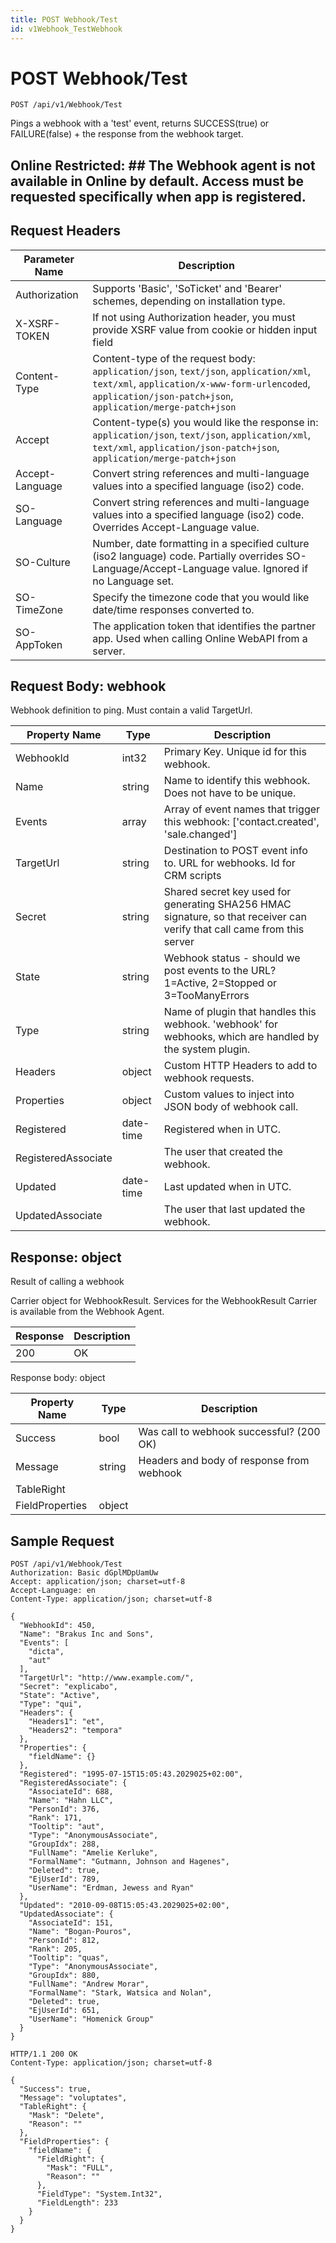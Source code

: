 ```yaml
---
title: POST Webhook/Test
id: v1Webhook_TestWebhook
---
```


# POST Webhook/Test

```http
POST /api/v1/Webhook/Test
```

Pings a webhook with a 'test' event, returns SUCCESS(true) or FAILURE(false) + the response from the webhook target.



## Online Restricted: ## The Webhook agent is not available in Online by default. Access must be requested specifically when app is registered.






## Request Headers

| Parameter Name | Description |
|----------------|-------------|
| Authorization  | Supports 'Basic', 'SoTicket' and 'Bearer' schemes, depending on installation type. |
| X-XSRF-TOKEN   | If not using Authorization header, you must provide XSRF value from cookie or hidden input field |
| Content-Type | Content-type of the request body: `application/json`, `text/json`, `application/xml`, `text/xml`, `application/x-www-form-urlencoded`, `application/json-patch+json`, `application/merge-patch+json` |
| Accept         | Content-type(s) you would like the response in: `application/json`, `text/json`, `application/xml`, `text/xml`, `application/json-patch+json`, `application/merge-patch+json` |
| Accept-Language | Convert string references and multi-language values into a specified language (iso2) code. |
| SO-Language | Convert string references and multi-language values into a specified language (iso2) code. Overrides Accept-Language value. |
| SO-Culture | Number, date formatting in a specified culture (iso2 language) code. Partially overrides SO-Language/Accept-Language value. Ignored if no Language set. |
| SO-TimeZone | Specify the timezone code that you would like date/time responses converted to. |
| SO-AppToken | The application token that identifies the partner app. Used when calling Online WebAPI from a server. |

## Request Body: webhook  

Webhook definition to ping. Must contain a valid TargetUrl. 

| Property Name | Type |  Description |
|----------------|------|--------------|
| WebhookId | int32 | Primary Key. Unique id for this webhook. |
| Name | string | Name to identify this webhook. Does not have to be unique. |
| Events | array | Array of event names that trigger this webhook: ['contact.created', 'sale.changed'] |
| TargetUrl | string | Destination to POST event info to. URL for webhooks. Id for CRM scripts |
| Secret | string | Shared secret key used for generating SHA256 HMAC signature, so that receiver can verify that call came from this server |
| State | string | Webhook status - should we post events to the URL? 1=Active, 2=Stopped or 3=TooManyErrors |
| Type | string | Name of plugin that handles this webhook. 'webhook' for webhooks, which are handled by the system plugin. |
| Headers | object | Custom HTTP Headers to add to webhook requests. |
| Properties | object | Custom values to inject into JSON body of webhook call. |
| Registered | date-time | Registered when  in UTC. |
| RegisteredAssociate |  | The user that created the webhook. |
| Updated | date-time | Last updated when  in UTC. |
| UpdatedAssociate |  | The user that last updated the webhook. |


## Response: object

Result of calling a webhook



Carrier object for WebhookResult.
Services for the WebhookResult Carrier is available from the <see cref="T:SuperOffice.CRM.Services.IWebhookAgent">Webhook Agent</see>.

| Response | Description |
|----------------|-------------|
| 200 | OK |

Response body: object

| Property Name | Type |  Description |
|----------------|------|--------------|
| Success | bool | Was call to webhook successful? (200 OK) |
| Message | string | Headers and body of response from webhook |
| TableRight |  |  |
| FieldProperties | object |  |

## Sample Request

```http!
POST /api/v1/Webhook/Test
Authorization: Basic dGplMDpUamUw
Accept: application/json; charset=utf-8
Accept-Language: en
Content-Type: application/json; charset=utf-8

{
  "WebhookId": 450,
  "Name": "Brakus Inc and Sons",
  "Events": [
    "dicta",
    "aut"
  ],
  "TargetUrl": "http://www.example.com/",
  "Secret": "explicabo",
  "State": "Active",
  "Type": "qui",
  "Headers": {
    "Headers1": "et",
    "Headers2": "tempora"
  },
  "Properties": {
    "fieldName": {}
  },
  "Registered": "1995-07-15T15:05:43.2029025+02:00",
  "RegisteredAssociate": {
    "AssociateId": 688,
    "Name": "Hahn LLC",
    "PersonId": 376,
    "Rank": 171,
    "Tooltip": "aut",
    "Type": "AnonymousAssociate",
    "GroupIdx": 288,
    "FullName": "Amelie Kerluke",
    "FormalName": "Gutmann, Johnson and Hagenes",
    "Deleted": true,
    "EjUserId": 789,
    "UserName": "Erdman, Jewess and Ryan"
  },
  "Updated": "2010-09-08T15:05:43.2029025+02:00",
  "UpdatedAssociate": {
    "AssociateId": 151,
    "Name": "Bogan-Pouros",
    "PersonId": 812,
    "Rank": 205,
    "Tooltip": "quas",
    "Type": "AnonymousAssociate",
    "GroupIdx": 880,
    "FullName": "Andrew Morar",
    "FormalName": "Stark, Watsica and Nolan",
    "Deleted": true,
    "EjUserId": 651,
    "UserName": "Homenick Group"
  }
}
```

```http_
HTTP/1.1 200 OK
Content-Type: application/json; charset=utf-8

{
  "Success": true,
  "Message": "voluptates",
  "TableRight": {
    "Mask": "Delete",
    "Reason": ""
  },
  "FieldProperties": {
    "fieldName": {
      "FieldRight": {
        "Mask": "FULL",
        "Reason": ""
      },
      "FieldType": "System.Int32",
      "FieldLength": 233
    }
  }
}
```